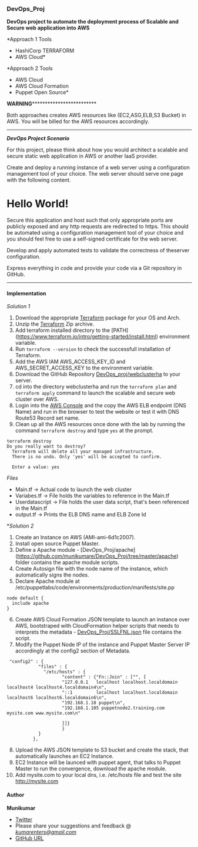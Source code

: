 ### DevOps_Proj

**DevOps project to automate the deployment process of Scalable and Secure web application into AWS**

*Approach 1 Tools

- HashiCorp TERRAFORM
- AWS Cloud*

*Approach 2 Tools

- AWS Cloud
- AWS Cloud Formation
- Puppet Open Source*

****************************************WARNING*****************************************************************

Both approaches creates AWS resources like (EC2,ASG,ELB,S3 Bucket) in AWS. You will be billed for the AWS resources accordingly.

****************************************************************************************************************

**_DevOps Project Scenario_**

For this project, please think about how you would architect a scalable and secure static web application in AWS or another IaaS provider.

Create and deploy a running instance of a web server using a configuration management tool of your choice. The web server should serve one page with the following content.

<html>

<head>

<title>Hello World</title>

</head>

<body>

<h1>Hello World!</h1>

</body>

</html>

Secure this application and host such that only appropriate ports are publicly exposed and any http requests are redirected to https. This should be automated using a configuration management tool of your choice and you should feel free to use a self-signed certificate for the web server.

Develop and apply automated tests to validate the correctness of theserver configuration.

Express everything in code and provide your code via a Git repository in GitHub.


---------------------------------------------------------------------------------------------------------------
#### Implementation

*Solution 1*

1. Download the appropriate [Terraform](https://www.terraform.io/downloads.html) package for your OS and Arch.
2. Unzip the [Terraform](https://www.terraform.io/intro/getting-started/install.html) Zip archive.
3. Add terraform installed directory to the [PATH] (https://www.terraform.io/intro/getting-started/install.html) environment variable.
4. Run `terraform --version` to check the successfull installation of Terraform.
5. Add the AWS IAM AWS_ACCESS_KEY_ID and AWS_SECRET_ACCESS_KEY to the environment variable.
6. Download the GitHub Repository [DevOps_proj/webclusterha](https://github.com/munikumare/DevOps_Proj) to your server.
7. cd into the directory webclusterha and run the `terraform plan` and `terraform apply` command to launch the scalable and secure web cluster over AWS.
8. Login into the [AWS Console](https://aws.amazon.com/) and the copy the AWS ELB endpoint (DNS Name) and run in the browser to test the website or test it with DNS Route53 Record set name.
9. Clean up all the AWS resources once done with the lab by running the command `terraform destroy` and type `yes` at the prompt.
```
terraform destroy
Do you really want to destroy?
  Terraform will delete all your managed infrastructure.
  There is no undo. Only 'yes' will be accepted to confirm.

  Enter a value: yes
```

_Files_

- Main.tf -> Actual code to launch the web cluster
- Variabes.tf -> File holds the variables to reference in the Main.tf
- Userdatascript -> File holds the user data script, that's been referenced in the Main.tf
- output.tf -> Prints the ELB DNS name and ELB Zone Id


**Solution 2*

1. Create an Instance on AWS (AMI-ami-6d1c2007).
2. Install open source Puppet Master.
3. Define a Apache module - [DevOps_Proj/apache] (https://github.com/munikumare/DevOps_Proj/tree/master/apache) folder contains the apache module scripts.
4. Create Autosign file with the node name of the instance, which automatically signs the nodes.
5. Declare Apache module at /etc/puppetlabs/code/environments/production/manifests/site.pp
```
node default {
  include apache
}
```
6. Create AWS Cloud Formation JSON template to launch an instance over AWS, bootstraped with CloudFormation helper scripts that needs to interprets the metadata - [DevOps_Proj/SSLFNL.json](https://github.com/munikumare/DevOps_Proj/blob/master/SSLFNL.json) file contains the script.
7. Modify the Puppet Node IP of the instance and Puppet Master Server IP accordingly at the config2 section of Metadata.
```
 "config2" : {
            "files" : {
              "/etc/hosts" : {
                     "content" : {"Fn::Join" : ["", [
                     "127.0.0.1   localhost localhost.localdomain localhost4 localhost4.localdomain4\n",
                     "::1         localhost localhost.localdomain localhost6 localhost6.localdomain6\n",
                     "192.168.1.18 puppet\n",
                     "192.168.1.105 puppetnode2.training.com mysite.com www.mysite.com\n"

                     ]]}
                     }
            }
          },
```
8. Upload the AWS JSON template to S3 bucket and create the stack, that automatically launches an EC2 Instance.
9. EC2 Instance will be launced with puppet agent, that talks to Puppet Master to run the convergence, download the apache module.
10. Add mysite.com to your local dns, i.e. /etc/hosts file and test the site http://mysite.com


#### Author
**Munikumar** 
- [Twitter](https://twitter.com/kumarenters)
- Please share your suggestions and feedback @ *kumarenters@gmail.com*
- [GitHub URL](https://github.com/munikumare/)


